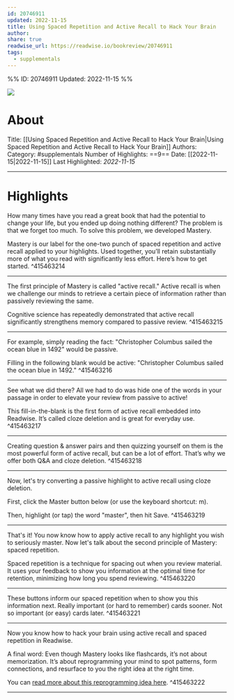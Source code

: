 ```yaml
---
id: 20746911
updated: 2022-11-15
title: Using Spaced Repetition and Active Recall to Hack Your Brain
author: 
share: true
readwise_url: https://readwise.io/bookreview/20746911
tags:
  - supplementals
---
```


%%
ID: 20746911
Updated: 2022-11-15
%%

![]( /rw-tips-cover.png)

# About
Title: [[Using Spaced Repetition and Active Recall to Hack Your Brain|Using Spaced Repetition and Active Recall to Hack Your Brain]]
Authors: 
Category: #supplementals
Number of Highlights: ==9==
Date: [[2022-11-15|2022-11-15]]
Last Highlighted: *2022-11-15*

---

# Highlights

How many times have you read a great book that had the potential to change your life, but you ended up doing nothing different? The problem is that we forget too much. To solve this problem, we developed Mastery.

Mastery is our label for the one-two punch of spaced repetition and active recall applied to your highlights. Used together, you’ll retain substantially more of what you read with significantly less effort. Here’s how to get started. ^415463214

---
The first principle of Mastery is called "active recall." Active recall is when we challenge our minds to retrieve a certain piece of information rather than passively reviewing the same.

Cognitive science has repeatedly demonstrated that active recall significantly strengthens memory compared to passive review.  ^415463215

---
For example, simply reading the fact: "Christopher Columbus sailed the ocean blue in 1492" would be passive.

Filling in the following blank would be active: "Christopher Columbus sailed the ocean blue in 1492." ^415463216

---
See what we did there?  All we had to do was hide one of the words in your passage in order to elevate your review from passive to active! 

This fill-in-the-blank is the first form of active recall embedded into Readwise. It’s called cloze deletion and is great for everyday use. ^415463217

---
Creating question & answer pairs and then quizzing yourself on them is the most powerful form of active recall, but can be a lot of effort. That’s why we offer both Q&A and cloze deletion. ^415463218

---
Now, let's try converting a passive highlight to active recall using cloze deletion.

First, click the Master button below (or use the keyboard shortcut: m).

Then, highlight (or tap) the word "master", then hit Save. ^415463219

---
That's it! You now know how to apply active recall to any highlight you wish to seriously master. Now let's talk about the second principle of Mastery: spaced repetition.

Spaced repetition is a technique for spacing out when you review material. It uses your feedback to show you information at the optimal time for retention, minimizing how long you spend reviewing. ^415463220

---
These buttons inform our spaced repetition when to show you this information next. Really important (or hard to remember) cards sooner. Not so important (or easy) cards later. ^415463221

---
Now you know how to hack your brain using active recall and spaced repetition in Readwise.

A final word: Even though Mastery looks like flashcards, it’s not about memorization. It’s about reprogramming your mind to spot patterns, form connections, and resurface to you the right idea at the right time.

You can [read more about this reprogramming idea here](https://blog.readwise.io/hack-your-brain-with-spaced-repetition-and-active-recall/). ^415463222

---